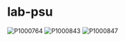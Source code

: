 # lab-psu


![P1000764](https://user-images.githubusercontent.com/11595624/147976817-74b957d6-0296-4130-93cf-628bfc08a045.JPG)
![P1000843](https://user-images.githubusercontent.com/11595624/147976964-0b5a69e6-ca97-4065-9408-03ec2270456e.JPG)
![P1000847](https://user-images.githubusercontent.com/11595624/147976971-72238f21-f574-4928-acca-30fa17f38b05.JPG)
